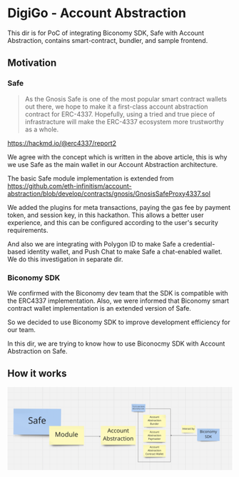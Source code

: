 # DigiGo - Account Abstraction

This dir is for PoC of integrating Biconomy SDK, Safe with Account Abstraction, contains smart-contract, bundler, and sample frontend.

## Motivation

### Safe

> As the Gnosis Safe is one of the most popular smart contract wallets out there, we hope to make it a first-class account abstraction contract for ERC-4337. Hopefully, using a tried and true piece of infrastracture will make the ERC-4337 ecosystem more trustworthy as a whole.

https://hackmd.io/@erc4337/report2

We agree with the concept which is written in the above article, this is why we use Safe as the main wallet in our Account Abstraction architecture.

The basic Safe module implementation is extended from
https://github.com/eth-infinitism/account-abstraction/blob/develop/contracts/gnosis/GnosisSafeProxy4337.sol

We added the plugins for meta transactions, paying the gas fee by payment token, and session key, in this hackathon. This allows a better user experience, and this can be configured according to the user's security requirements.

And also we are integrating with Polygon ID to make Safe a credential-based identity wallet, and Push Chat to make Safe a chat-enabled wallet. We do this investigation in separate dir.

### Biconomy SDK

We confirmed with the Biconomy dev team that the SDK is compatible with the ERC4337 implementation. Also, we were informed that Biconomy smart contract wallet implementation is an extended version of Safe.

So we decided to use Biconomy SDK to improve development efficiency for our team.

In this dir, we are trying to know how to use Biconocmy SDK with Account Abstraction on Safe.

## How it works

![how-it-works](./docs/how-it-works.png)
